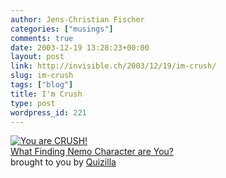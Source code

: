 ```yaml
---
author: Jens-Christian Fischer
categories: ["musings"]
comments: true
date: 2003-12-19 13:28:23+00:00
layout: post
link: http://invisible.ch/2003/12/19/im-crush/
slug: im-crush
tags: ["blog"]
title: I'm Crush
type: post
wordpress_id: 221
---
```


[![You are CRUSH!](http://images.quizilla.com/W/wgryph/1054589805_crushframe.gif)  
What Finding Nemo Character are You?](http://quizilla.com/users/wgryph/quizzes/What%20Finding%20Nemo%20Character%20are%20You%3F/)  
brought to you by [Quizilla](http://quizilla.com)
